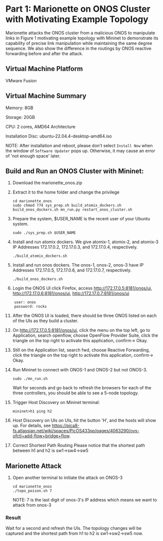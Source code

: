 # Part 1: Marionette on ONOS Cluster with Motivating Example Topology
Marionette attacks the ONOS cluster from a malicious ONOS to manipulate links in Figure 1 motivating example topology with Mininet to demonstrate its capability of precise link manipulation while maintaining the same degree sequence. We also show the difference in the routings by ONOS reactive forwarding before and after the attack.
## Virtual Machine Platform
VMware Fusion
## Virtual Machine Summary
Memory: 8GB

Storage: 20GB

CPU: 2 cores, AMD64 Architecture

Installation Disc: ubuntu-22.04.4-desktop-amd64.iso

NOTE: After installation and reboot, please don't select `Install Now` when the window of `Software Updater` pops up. Otherwise, it may cause an error of 'not enough space' later.
## Build and Run an ONOS Cluster with Mininet:
1. Download the marionette_onos.zip
2. Extract it to the home folder and change the privilege
   ```
   cd marionette_onos
   sudo chmod 774 sys_prep.sh build_atomix_dockers.sh build_onos_dockers.sh mn_run.py restart_onos_cluster.sh
   ```
4. Prepare the system, $USER_NAME is the recent user of your Ubuntu system.
   
   ```sudo ./sys_prep.sh $USER_NAME```
6. Install and run atomix dockers. We give atomix-1, atomix-2, and atomix-3 IP Addresses 172.17.0.2, 172.17.0.3, and 172.17.0.4, respectively.
   
   ```./build_atomix_dockers.sh```
8. Install and run onos dockers. The onos-1, onos-2, onos-3 have IP Addresses 172.17.0.5, 172.17.0.6, and 172.17.0.7, respectively.
   
   ```./build_onos_dockers.sh```
10. Login the ONOS UI
    click Firefox, access http://172.17.0.5:8181/onos/ui, http://172.17.0.6:8181/onos/ui, http://172.17.0.7:8181/onos/ui
```
    user: onos
    password: rocks
```
11. After the ONOS UI is loaded, there should be three ONOS listed on each of the UIs as they build a cluster.
12. On http://172.17.0.5:8181/onos/ui, click the menu on the top left, go to Application, search openflow, choose OpenFlow Provider Suite, click the triangle on the top right to activate this application, confirm-> Okay.
13. Still on the Application list, search fwd, choose Reactive Forwarding, click the triangle on the top right to activate this application, confirm-> Okay.

14. Run Mininet to connect with ONOS-1 and ONOS-2 but not ONOS-3.
    
    ```sudo ./mn_run.sh```
    
    Wait for seconds and go back to refresh the browsers for each of the three controllers, you should be able to see a 5-node topology. 
16. Trigger Host Discovery
    on Mininet terminal:
    
    ```mininet>h1 ping h2```
18. Host Discovery on UIs
    on UIs, hit the button 'H', and the hosts will show up. For details, see https://pica8-fs.atlassian.net/wiki/spaces/PicOS433sp/pages/4063290/ovs-ofctl+add-flow+bridge+flow.
19. Correct Shortest Path Routing
Please notice that the shortest path between h1 and h2 is sw1->sw4->sw5

## Marionette Attack
1. Open another terminal to initiate the attack on ONOS-3
   ```
   cd marionette_onos
   ./topo_poison.sh 7
   ```
   NOTE: 7 is the last digit of onos-3's IP address which means we want to attack from onos-3

### Result
Wait for a second and refresh the UIs. 
The topology changes will be captured and the shortest path from h1 to h2 is sw1->sw2->sw5 now.



